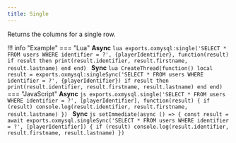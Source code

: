 ```yaml
---
title: Single
---
```

Returns the columns for a single row.

!!! info "Example"
	=== "Lua"
		**Async**
		```lua
		exports.oxmysql:single('SELECT * FROM users WHERE identifier = ?', {playerIdentifier}, function(result)
			if result then
				print(result.identifier, result.firstname, result.lastname)
			end
		end)
		```
		**Sync**
		```lua
		CreateThread(function()
			local result = exports.oxmysql:singleSync('SELECT * FROM users WHERE identifier = ?', {playerIdentifier})
			if result then
				print(result.identifier, result.firstname, result.lastname)
			end
		end)
		```
	=== "JavaScript"
		**Async**
		```js
		exports.oxmysql.single('SELECT * FROM users WHERE identifier = ?', [playerIdentifier], function(result) {
		  if (result)
		    console.log(result.identifier, result.firstname, result.lastname)
		})
		```
		**Sync**
		```js
		setImmediate(async () => {
		  const result = await exports.oxmysql.singleSync('SELECT * FROM users WHERE identifier = ?', [playerIdentifier]) {
		  if (result)
		    console.log(result.identifier, result.firstname, result.lastname)
		})
		```